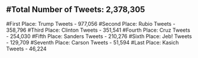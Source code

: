 #Total Number of Tweets: 2,378,305 
---
#First Place: Trump Tweets - 977,056
#Second Place: Rubio Tweets - 358,796
#Third Place: Clinton Tweets - 351,541
#Fourth Place: Cruz Tweets - 254,030
#Fifth Place: Sanders Tweets - 210,276
#Sixth Place: Jeb! Tweets - 129,709
#Seventh Place: Carson Tweets - 51,594
#Last Place: Kasich Tweets - 46,224
